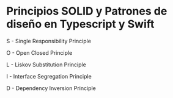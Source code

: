 # Principios SOLID y Patrones de diseño en Typescript y Swift

S - Single Responsibility Principle

O - Open Closed Principle

L - Liskov Substitution Principle

I - Interface Segregation Principle

D - Dependency Inversion Principle
